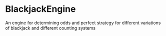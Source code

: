 # BlackjackEngine
An engine for determining odds and perfect strategy for different variations of blackjack and different counting systems
